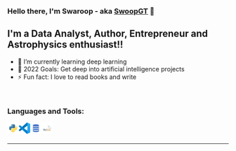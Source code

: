 ### Hello there, I'm Swaroop - aka [SwoopGT][website] 👋 

## I'm a Data Analyst, Author, Entrepreneur and Astrophysics enthusiast!!

- 🌱 I’m currently learning deep learning 
- 🥅 2022 Goals: Get deep into artificial intelligence projects
- ⚡ Fun fact: I love to read books and write

<br />

### Languages and Tools:
<img align="left" alt="Python" width="26px" src="https://raw.githubusercontent.com/github/explore/80688e429a7d4ef2fca1e82350fe8e3517d3494d/topics/python/python.png"/>
<img align="left" alt="Visual Studio Code" width="26px" src="https://raw.githubusercontent.com/github/explore/80688e429a7d4ef2fca1e82350fe8e3517d3494d/topics/visual-studio-code/visual-studio-code.png" />
<img align="left" alt="SQL" width="26px" src="https://raw.githubusercontent.com/github/explore/80688e429a7d4ef2fca1e82350fe8e3517d3494d/topics/sql/sql.png" />
<img align="left" alt="MySQL" width="26px" src="https://raw.githubusercontent.com/github/explore/80688e429a7d4ef2fca1e82350fe8e3517d3494d/topics/mysql/mysql.png" />

<br />
<br />

---

[website]: https://swoopgt.github.io/ST.github.io/
[linkedin]: www.linkedin.com/in/swaroop-todankar

